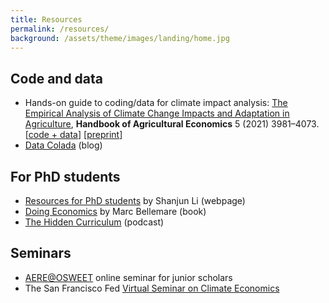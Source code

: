 ```yaml
---
title: Resources
permalink: /resources/
background: /assets/theme/images/landing/home.jpg
---
```


## Code and data
- Hands-on guide to coding/data for climate impact analysis: [The Empirical Analysis of Climate Change Impacts and Adaptation in Agriculture](https://www.sciencedirect.com/science/article/pii/S1574007221000025), **Handbook of Agricultural Economics** 5 (2021) 3981–4073. [[code + data](https://archive.ciser.cornell.edu/reproduction-packages/2856)] [[preprint](https://arxiv.org/abs/2105.12044)]
- [Data Colada](https://datacolada.org) (blog)

## For PhD students
- [Resources for PhD students](http://li.dyson.cornell.edu/phdRes.php) by Shanjun Li (webpage)
- [Doing Economics](https://marcfbellemare.com/wordpress/research/doing-economics) by Marc Bellemare (book)
- [The Hidden Curriculum](https://podcasters.spotify.com/pod/show/hidden-curriculum) (podcast)

## Seminars
- [AERE@OSWEET](https://www.aere.org/osweet-paper-sessions) online seminar for junior scholars
- The San Francisco Fed [Virtual Seminar on Climate Economics](https://www.frbsf.org/news-and-media/events/virtual-seminar-on-climate-economics/) 


